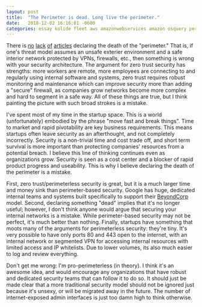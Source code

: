 ```yaml
---
layout: post
title:  "The Perimeter is dead. Long live the perimeter."
date:   2018-12-02 16:16:01 -0600
categories: essay kolide fleet aws amazonwebservices amazon osquery perimeter webservices security startups gcp google cloud
---
```

There is [no](https://www.securityroundtable.org/security-without-boundaries-perimeter-dead/) [lack](https://threatpost.com/perimeter-defenses-are-dead-so-now-what/137754/) [of](https://www.theregister.co.uk/2014/06/06/death_of_network_parimeter/) [articles](https://www.secureworldexpo.com/resources/cybersecurity-perimeter-defense-is-it-dead) declaring the death of the "perimeter." That is, if one's threat model assumes an unsafe exterier environment and a safe interior network protected by VPNs, firewalls, etc., then something is wrong with your security architecture. The argument for zero trust security has strengths: more workers are remote, more employees are connecting to and regularly using internal software and systems, zero trust requires robust monitoring and maintenance which can improve security more than adding a "secure" firewall, as companies grow networks become more complex and hard to segment in a safe way. All of these things are true, but I think painting the picture with such broad strokes is a mistake.

I've spent most of my time in the startup space. This is a world (unfortunately) embodied by the phrase "move fast and break things". Time to market and rapid pivotability are key business requirements. This means startups often leave security as an afterthought, and not completely incorrectly. Security is a non-trivial time and cost trade off, and short term survival is more important than protecting companies' resources from a potential breach. I believe this line of thinking continues even as organizations grow. Security is seen as a cost center and a blocker of rapid product progress and useability. This is why I believe declaring the death of the perimeter is a mistake.

First, zero trust/perimeterless security is great, but it is a much larger time and money sink than perimeter-based security. Google has huge, dedicated internal teams and systems built specifically to support their [BeyondCorp](https://cloud.google.com/beyondcorp/) model. Second, declaring something "dead" implies that it's no longer useful; however, I don't think anyone would argue that securing your internal networks is a mistake. While perimeter-based security may not be perfect, it's much better than nothing. Finally, startups have something that moots many of the arguments for perimeterless security: they're tiny. It's very possible to have only ports 80 and 443 open to the internet, with an internal network or segmented VPN for accessing internal resources with limited access and IP whitelists. Due to lower volumes, its also much easier to log and review everything.

Don't get me wrong: I'm pro-perimeterless (in theory). I think it's an awesome idea, and would encourage any organizations that have robust and dedicated security teams that can follow it to do so. It should just be made clear that a more traditional security model should not be ignored just because it's unsexy, or will be migrated away in the future. The number of internet-exposed admin interfaces is just too damn high to think otherwise.
